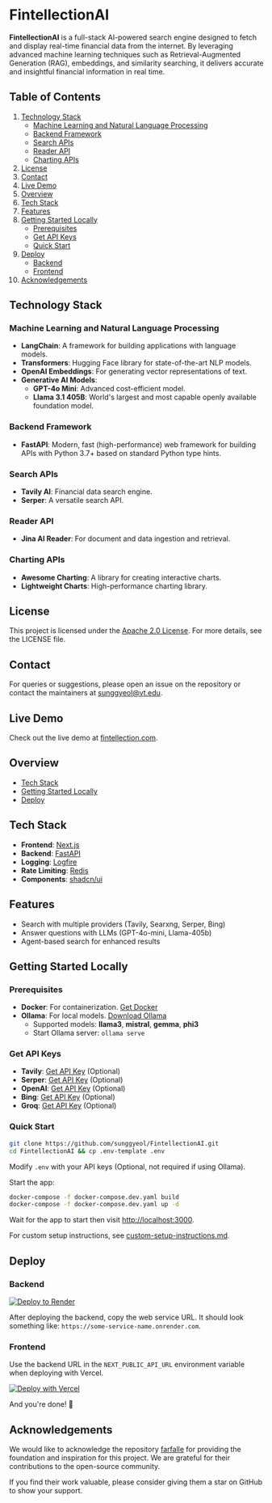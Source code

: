 # FintellectionAI

**FintellectionAI** is a full-stack AI-powered search engine designed to fetch and display real-time financial data from the internet. By leveraging advanced machine learning techniques such as Retrieval-Augmented Generation (RAG), embeddings, and similarity searching, it delivers accurate and insightful financial information in real time.

## Table of Contents

1. [Technology Stack](#technology-stack)
   - [Machine Learning and Natural Language Processing](#machine-learning-and-natural-language-processing)
   - [Backend Framework](#backend-framework)
   - [Search APIs](#search-apis)
   - [Reader API](#reader-api)
   - [Charting APIs](#charting-apis)
2. [License](#license)
3. [Contact](#contact)
4. [Live Demo](#live-demo)
5. [Overview](#overview)
6. [Tech Stack](#tech-stack)
7. [Features](#features)
8. [Getting Started Locally](#getting-started-locally)
   - [Prerequisites](#prerequisites)
   - [Get API Keys](#get-api-keys)
   - [Quick Start](#quick-start)
9. [Deploy](#deploy)
   - [Backend](#backend)
   - [Frontend](#frontend)
10. [Acknowledgements](#acknowledgements)

## Technology Stack

### Machine Learning and Natural Language Processing

- **LangChain**: A framework for building applications with language models.
- **Transformers**: Hugging Face library for state-of-the-art NLP models.
- **OpenAI Embeddings**: For generating vector representations of text.
- **Generative AI Models**:
  - **GPT-4o Mini**: Advanced cost-efficient model.
  - **Llama 3.1 405B**: World's largest and most capable openly available foundation model.

### Backend Framework

- **FastAPI**: Modern, fast (high-performance) web framework for building APIs with Python 3.7+ based on standard Python type hints.

### Search APIs

- **Tavily AI**: Financial data search engine.
- **Serper**: A versatile search API.

### Reader API

- **Jina AI Reader**: For document and data ingestion and retrieval.

### Charting APIs

- **Awesome Charting**: A library for creating interactive charts.
- **Lightweight Charts**: High-performance charting library.

## License

This project is licensed under the [Apache 2.0 License](https://www.apache.org/licenses/LICENSE-2.0). For more details, see the LICENSE file.

## Contact

For queries or suggestions, please open an issue on the repository or contact the maintainers at [sunggyeol@vt.edu](mailto:sunggyeol@vt.edu).

## Live Demo

Check out the live demo at [fintellection.com](https://fintellection.com/).

## Overview

- [Tech Stack](#tech-stack)
- [Getting Started Locally](#getting-started-locally)
- [Deploy](#deploy)

## Tech Stack

- **Frontend**: [Next.js](https://nextjs.org/)
- **Backend**: [FastAPI](https://fastapi.tiangolo.com/)
- **Logging**: [Logfire](https://pydantic.dev/logfire)
- **Rate Limiting**: [Redis](https://redis.io/)
- **Components**: [shadcn/ui](https://ui.shadcn.com/)

## Features

- Search with multiple providers (Tavily, Searxng, Serper, Bing)
- Answer questions with LLMs (GPT-4o-mini, Llama-405b)
- Agent-based search for enhanced results

## Getting Started Locally

### Prerequisites

- **Docker**: For containerization. [Get Docker](https://docs.docker.com/get-docker/)
- **Ollama**: For local models. [Download Ollama](https://ollama.com/download)
  - Supported models: **llama3**, **mistral**, **gemma**, **phi3**
  - Start Ollama server: `ollama serve`

### Get API Keys

- **Tavily**: [Get API Key](https://app.tavily.com/home) (Optional)
- **Serper**: [Get API Key](https://serper.dev/dashboard) (Optional)
- **OpenAI**: [Get API Key](https://platform.openai.com/api-keys) (Optional)
- **Bing**: [Get API Key](https://www.microsoft.com/en-us/bing/apis/bing-web-search-api) (Optional)
- **Groq**: [Get API Key](https://console.groq.com/keys) (Optional)

### Quick Start

```bash
git clone https://github.com/sunggyeol/FintellectionAI.git
cd FintellectionAI && cp .env-template .env
```

Modify `.env` with your API keys (Optional, not required if using Ollama).

Start the app:

```bash
docker-compose -f docker-compose.dev.yaml build
docker-compose -f docker-compose.dev.yaml up -d
```

Wait for the app to start then visit [http://localhost:3000](http://localhost:3000).

For custom setup instructions, see [custom-setup-instructions.md](/custom-setup-instructions.md).

## Deploy

### Backend

[![Deploy to Render](https://render.com/images/deploy-to-render-button.svg)](https://render.com/deploy?repo=https://github.com/rashadphz/farfalle)

After deploying the backend, copy the web service URL. It should look something like: `https://some-service-name.onrender.com`.

### Frontend

Use the backend URL in the `NEXT_PUBLIC_API_URL` environment variable when deploying with Vercel.

[![Deploy with Vercel](https://vercel.com/button)](https://vercel.com/new/clone?repository-url=https%3A%2F%2Fgithub.com%2Frashadphz%2Ffarfalle&env=NEXT_PUBLIC_API_URL&envDescription=URL%20for%20your%20backend%20application.%20For%20backends%20deployed%20with%20Render%2C%20the%20URL%20will%20look%20like%20this%3A%20https%3A%2F%2F%5Bsome-hostname%5D.onrender.com&root-directory=src%2Ffrontend)

And you're done! 🥳

## Acknowledgements

We would like to acknowledge the repository [farfalle](https://github.com/rashadphz/farfalle) for providing the foundation and inspiration for this project. We are grateful for their contributions to the open-source community.

If you find their work valuable, please consider giving them a star on GitHub to show your support.
